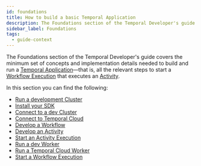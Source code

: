 ```yaml
---
id: foundations
title: How to build a basic Temporal Application
description: The Foundations section of the Temporal Developer's guide covers the minimum set of concepts and implementation details needed to build and run a Temporal Application—that is, all the relevant steps to start a Workflow Execution that executes an Activity.
sidebar_label: Foundations
tags:
  - guide-context
---
```


The Foundations section of the Temporal Developer's guide covers the minimum set of concepts and implementation details needed to build and run a [Temporal Application](/concepts/what-is-a-temporal-application)—that is, all the relevant steps to start a [Workflow Execution](#develop-workflows) that executes an [Activity](#develop-activities).

In this section you can find the following:

- [Run a development Cluster](/clusters/how-to-install-temporal-cli)
- [Install your SDK](/python/add-sdk)
- [Connect to a dev Cluster](/python/connect-to-a-dev-cluster)
- [Connect to Temporal Cloud](/python/connect-to-temporal-cloud)
- [Develop a Workflow](/python/developing-workflows)
- [Develop an Activity](/python/developing-activities)
- [Start an Activity Execution](/python/spawning-activities)
- [Run a dev Worker](/python/run-a-dev-worker)
- [Run a Temporal Cloud Worker](/python/run-a-dev-worker)
- [Start a Workflow Execution](/python/spawning-workflows)
